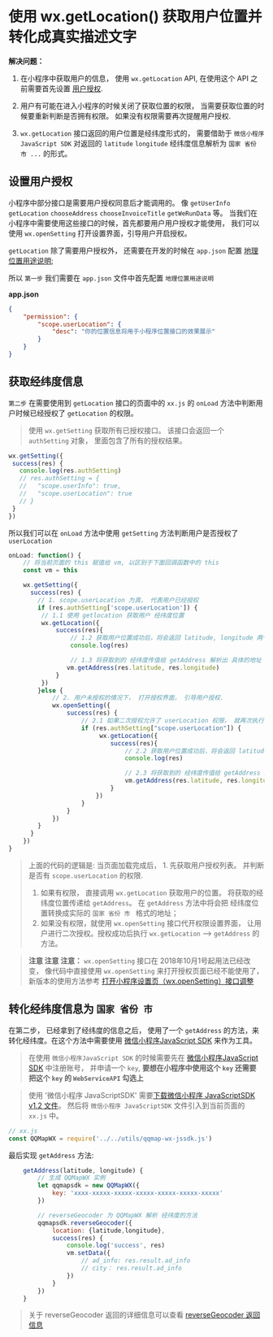 # 使用 wx.getLocation() 获取用户位置并转化成真实描述文字
**解决问题：**
1. 在小程序中获取用户的信息， 使用 `wx.getLocation` API, 在使用这个 API 之前需要首先设置 [用户授权](https://developers.weixin.qq.com/miniprogram/dev/framework/open-ability/authorize.html). 

2. 用户有可能在进入小程序的时候关闭了获取位置的权限， 当需要获取位置的时候要重新判断是否拥有权限。 如果没有权限需要再次提醒用户授权.

3. `wx.getLocation` 接口返回的用户位置是经纬度形式的， 需要借助于 `微信小程序JavaScript SDK` 对返回的 `latitude` `longitude` 经纬度信息解析为 `国家 省份 市 ...` 的形式。


## 设置用户授权
小程序中部分接口是需要用户授权同意后才能调用的。 像 `getUserInfo` `getLocation` `chooseAddress` `chooseInvoiceTitle` `getWeRunData` 等。 当我们在小程序中需要使用这些接口的时候，首先都要用户用户授权才能使用， 我们可以使用 `wx.openSetting` 打开设置界面，引导用户开启授权。

`getLocation` 除了需要用户授权外， 还需要在开发的时候在 `app.json` 配置 [地理位置用途说明](https://developers.weixin.qq.com/miniprogram/dev/reference/configuration/app.html#permission);

所以 `第一步` 我们需要在 `app.json` 文件中首先配置 `地理位置用途说明`

**app.json**
```json
{
    "permission": {
        "scope.userLocation": {
            "desc": "你的位置信息将用于小程序位置接口的效果展示"
        }
    }
}
```

## 获取经纬度信息
`第二步` 在需要使用到 `getLocation` 接口的页面中的 `xx.js` 的 `onLoad` 方法中判断用户时候已经授权了 `getLocation` 的权限。

> 使用 `wx.getSetting` 获取所有已授权接口。 该接口会返回一个 `authSetting` 对象， 里面包含了所有的授权结果。

 ```js
 wx.getSetting({
  success(res) {
    console.log(res.authSetting)
    // res.authSetting = {
    //   "scope.userInfo": true,
    //   "scope.userLocation": true
    // }
  }
})
```

所以我们可以在 `onLoad` 方法中使用 `getSetting` 方法判断用户是否授权了 `userLocation`

```js
onLoad: function() {
    // 将当前页面的 this 赋值给 vm, 以区别于下面回调函数中的 this 
    const vm = this

    wx.getSetting({
      success(res) {
        // 1. scope.userLocation 为真， 代表用户已经授权
        if (res.authSetting['scope.userLocation']) {
         // 1.1 使用 getlocation 获取用户 经纬度位置
         wx.getLocation({
             success(res){
                 // 1.2 获取用户位置成功后，将会返回 latitude, longitude 两个字段，代表用户的经纬度位置
                 console.log(res)

                 // 1.3 将获取到的 经纬度传值给 getAddress 解析出 具体的地址
                vm.getAddress(res.latitude, res.longitude)
             }
         })
        }else {
            // 2. 用户未授权的情况下， 打开授权界面， 引导用户授权.
            wx.openSetting({
                success(res) {
                    // 2.1 如果二次授权允许了 userLocation 权限， 就再次执行获取位置的接口
                    if (res.authSetting["scope.userLocation"]) {
                         wx.getLocation({
                            success(res){
                                // 2.2 获取用户位置成功后，将会返回 latitude, longitude 两个字段，代表用户的经纬度位置
                                console.log(res)

                                // 2.3 将获取到的 经纬度传值给 getAddress 解析出 具体的地址
                                vm.getAddress(res.latitude, res.longitude)
                            }
                        })
                    }
                }
            })
        }
      }
    })
}

```

> 上面的代码的逻辑是: 当页面加载完成后， 1. 先获取用户授权列表。 并判断是否有 `scope.userLocation` 的权限. 
>1. 如果有权限， 直接调用 `wx.getLocation` 获取用户的位置。 将获取的经纬度位置传递给 `getAddress`。 在 `getAddress` 方法中将会把 经纬度位置转换成实际的 `国家 省份 市 ` 格式的地址；  
>2. 如果没有权限，就使用 `wx.openSetting` 接口代开权限设置界面， 让用户进行二次授权。授权成功后执行 `wx.getLocation` --> `getAddress` 的方法。 

> **注意 注意 注意：** `wx.openSetting` 接口在 2018年10月1号起用法已经改变， 像代码中直接使用 `wx.openSetting` 来打开授权页面已经不能使用了， 新版本的使用方法参考 [打开小程序设置页（wx.openSetting）接口调整](https://developers.weixin.qq.com/community/develop/doc/000cea2305cc5047af5733de751008) 

## 转化经纬度信息为 `国家 省份 市` 

在第二步， 已经拿到了经纬度的信息之后， 使用了一个  `getAddress` 的方法，来转化经纬度。在这个方法中需要使用 [微信小程序JavaScript SDK](https://lbs.qq.com/qqmap_wx_jssdk/index.html) 来作为工具。

> 在使用 `微信小程序JavaScript SDK` 的时候需要先在 [微信小程序JavaScript SDK](https://lbs.qq.com/qqmap_wx_jssdk/index.html) 中注册账号， 并申请一个 `key`, **要想在小程序中使用这个 `key` 还需要 把这个 `key` 的 `WebServiceAPI` 勾选上** 

> 使用 '微信小程序 JavaScriptSDK'  需要[下载微信小程序 JavaScriptSDK v1.2 文件](http://3gimg.qq.com/lightmap/xcx/jssdk/qqmap-wx-jssdk1.2.zip)。 然后将 `微信小程序 JavaScriptSDK` 文件引入到当前页面的 `xx.js` 中。

```js
// xx.js
const QQMapWX = require('../../utils/qqmap-wx-jssdk.js')
```

最后实现 `getAddress` 方法:

```js 
    getAddress(latitude, longitude) {
        // 生成 QQMapWX 实例
        let qqmapsdk = new QQMapWX({
            key: 'xxxx-xxxxx-xxxxx-xxxxx-xxxxx-xxxxx-xxxxx'
        })

        // reverseGeocoder 为 QQMapWX 解析 经纬度的方法
        qqmapsdk.reverseGeocoder({
            location: {latitude,longitude},
            success(res) {
                console.log('success', res)
                vm.setData({
                    // ad_info: res.result.ad_info
                    // city： res.result.ad_info
                })
            }
        })
    }
```

> 关于 reverseGeocoder 返回的详细信息可以查看 [reverseGeocoder 返回信息](https://lbs.qq.com/qqmap_wx_jssdk/method-reverseGeocoder.html)
